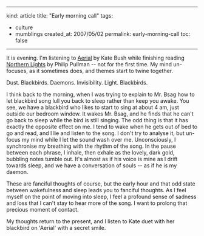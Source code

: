 -----
kind: article
title: "Early morning call"
tags:
- culture
- mumblings
created_at: 2007/05/02
permalink: early-morning-call
toc: false
-----

<p>It is evening. I'm listening to <a href="http://www.rousette.org.uk/blog/archives/kate-bush-aerial/">Aerial</a> by Kate Bush while finishing reading <a href="http://www.amazon.co.uk/exec/obidos/ASIN/0590660543/butshesagirl-21/">Northern Lights</a> by Philip Pullman -- not for the first time. My mind un-focuses, as it sometimes does, and themes start to twine together.</p>

<p>Dust. Blackbirds. Daemons. Invisibility. Light. Blackbirds.</p>

<p>I think back to the morning, when I was trying to explain to Mr. Bsag how to let blackbird song lull you back to sleep rather than keep you awake. You see, we have a blackbird who likes to start to sing at about 4 am, just outside our bedroom window. It wakes Mr. Bsag, and he finds that he can't go back to sleep while the bird is still singing. The odd thing is that it has exactly the opposite effect on me. I tend to wake when he gets out of bed to go and read, and I lie and listen to the song. I don't try to analyse it, but un-focus my mind while I let the sound wash over me. Unconsciously, I synchronise my breathing with the rhythm of the song. In the pause between each phrase, I inhale, then exhale as the lovely, dark gold, bubbling notes tumble out. It's almost as if his voice is mine as I drift towards sleep, and we have a conversation of souls -- as if he is my daemon. </p>

<p>These are fanciful thoughts of course, but the early hour and that odd state between wakefulness and sleep leads you to fanciful thoughts. As I feel myself on the point of moving into sleep, I feel a profound sense of sadness and loss that I can't stay to hear more of the song. I want to prolong that precious moment of contact.</p>

<p>My thoughts return to the present, and I listen to Kate duet with her blackbird on 'Aerial' with a secret smile.</p>


